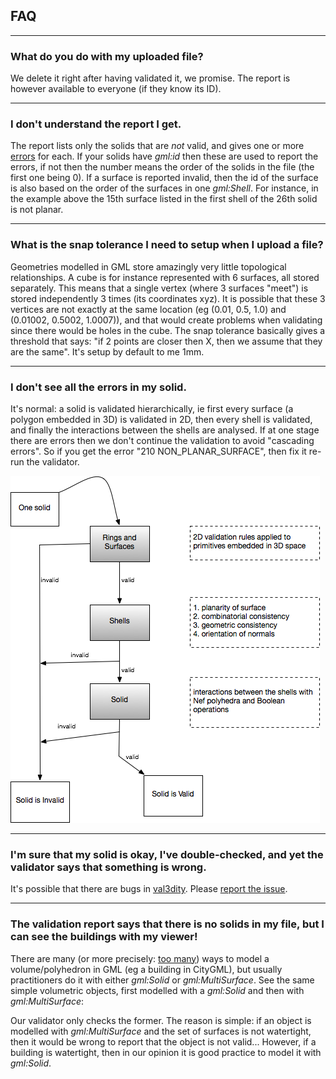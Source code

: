
## FAQ

<!--TOC-->

---

### What do you do with my uploaded file?

We delete it right after having validated it, we promise. The report is however available to everyone (if they know its ID).

---

### I don't understand the report I get.

<script src="https://gist.github.com/hugoledoux/11082609.js"></script>

The report lists only the solids that are *not* valid, and gives one or more [errors](/errors) for each. If your solids have *gml:id* then these are used to report the errors, if not then the number means the order of the solids in the file (the first one being 0). If a surface is reported invalid, then the id of the surface is also based on the order of the surfaces in one *gml:Shell*. For instance, in the example above the 15th surface listed in the first shell of the 26th solid is not planar. 

---

### What is the snap tolerance I need to setup when I upload a file?

Geometries modelled in GML store amazingly very little topological relationships. A cube is for instance represented with 6 surfaces, all stored separately. This means that a single vertex (where 3 surfaces "meet") is stored independently 3 times (its coordinates xyz). It is possible that these 3 vertices are not exactly at the same location (eg (0.01, 0.5, 1.0) and (0.01002, 0.5002, 1.0007)), and that would create problems when validating since there would be holes in the cube. The snap tolerance basically gives a threshold that says: "if 2 points are closer then X, then we assume that they are the same". It's setup by default to me 1mm. 

---

### I don't see all the errors in my solid.

It's normal: a solid is validated hierarchically, ie first every surface (a polygon embedded in 3D) is validated in 2D, then every shell is validated, and finally the interactions between the shells are analysed. If at one stage there are errors then we don't continue the validation to avoid "cascading errors". So if you get the error "210 NON_PLANAR_SURFACE", then fix it re-run the validator.

![](/static/steps.png)

---

### I'm sure that my solid is okay, I've double-checked, and yet the validator says that something is wrong.

It's possible that there are bugs in [val3dity](https://github.com/tudelft-gist/val3dity). Please [report the issue](https://github.com/tudelft-gist/val3dity/issues).

---

### The validation report says that there is no solids in my file, but I can see the buildings with my viewer!

There are many (or more precisely: [too many](http://erouault.blogspot.nl/2014/04/gml-madness.html)) ways to model a volume/polyhedron in GML (eg a building in CityGML), but usually practitioners do it with either *gml:Solid* or *gml:MultiSurface*. See the same simple volumetric objects, first modelled with a *gml:Solid* and then with *gml:MultiSurface*:

<script src="https://gist.github.com/hugoledoux/10551725.js"></script>

<script src="https://gist.github.com/hugoledoux/10551979.js"></script>

Our validator only checks the former. The reason is simple: if an object is modelled with *gml:MultiSurface* and the set of surfaces is not watertight, then it would be wrong to report that the object is not valid... However, if a building is watertight, then in our opinion it is good practice to model it with *gml:Solid*.




